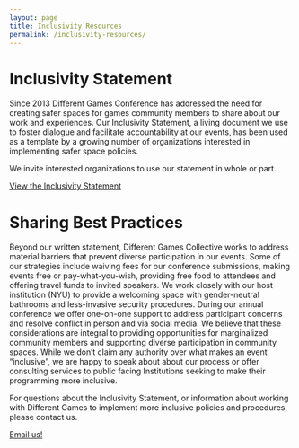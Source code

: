 ```yaml
---
layout: page
title: Inclusivity Resources
permalink: /inclusivity-resources/
---
```


# Inclusivity Statement

Since 2013 Different Games Conference has addressed the need for creating safer spaces for games community members to share about our work and experiences.
Our Inclusivity Statement, a living document we use to foster dialogue and facilitate accountability at our events, has been used as a template by a growing number of organizations interested in implementing safer space policies.

We invite interested organizations to use our statement in whole or part.

<div class="pw-call-to-action">
  <a href="http://goo.gl/Le1QJp" class="btn btn-lg btn-callout pw-btn">
    View the Inclusivity Statement
  </a>
</div>


# Sharing Best Practices

Beyond our written statement, Different Games Collective works to address material barriers that prevent diverse participation in our events.
Some of our strategies include waiving fees for our conference submissions, making events free or pay-what-you-wish, providing free food to attendees and offering travel funds to invited speakers.
We work closely with our host institution (NYU) to provide a welcoming space with gender-neutral bathrooms and less-invasive security procedures.
During our annual conference we offer one-on-one support to address participant concerns and resolve conflict in person and via social media.
We believe that these considerations are integral to providing opportunities for marginalized community members and supporting diverse participation in community spaces.
While we don’t claim any authority over what makes an event “inclusive”, we are happy to speak about about our process or offer consulting services to public facing Institutions seeking to make their programming more inclusive.

For questions about the Inclusivity Statement, or information about working with Different Games to implement more inclusive policies and procedures, please contact us.

<div class="pw-call-to-action">
  <a href="mailto:differentgamesconference@gmail.com" class="btn btn-lg btn-callout pw-btn">
    Email us!
  </a>
</div>
